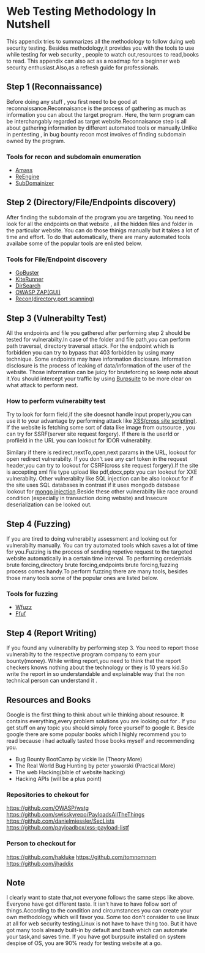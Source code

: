 # Web Testing Methodology In Nutshell

This appendix tries to summarizes all the methodology to follow duing web security testing. Besides methodology,it provides you with the tools to use while testing for web security , people to watch out,resources to read,books to read. This appendix can also act as a roadmap for a beginner web security enthusiast.Also,as a refresh guide for professionals.

## Step 1 (Reconnaissance)

Before doing any stuff , you first need to be good at reconnaissance.Reconnaisance is the process of gathering as much as information you can about the target program. Here, the term program can be interchangably regarded as target website.Reconnaisance step is all about gathering information by different automated tools or manually.Unlike in pentesting , in bug bounty recon most involves of finding subdomain owned by the program.

### Tools for recon and subdomain enumeration

- [Amass](https://github.com/OWASP/Amass) 
- [ReEngine](https://github.com/yogeshojha/rengine) 
- [SubDomainizer](https://github.com/nsonaniya2010/SubDomainizer)

## Step 2 (Directory/File/Endpoints discovery)

After finding the subdomain of the program you are targeting. You need to look for all the endpoints on that website , all the hidden files and folder in the particular website. You can do those thinigs manually but it takes a lot of time and effort. To do that automatically, there are many automated tools availabe some of the popular tools are enlisted below.

### Tools for File/Endpoint discovery

- [GoBuster](https://github.com/OJ/gobuster) 
- [KiteRunner](https://github.com/assetnote/kiterunner) 
- [DirSearch](https://github.com/maurosoria/dirsearch) 
- [OWASP ZAP(GUI)](https://owasp.org/www-project-zap/) 
- [Recon(directory,port scanning)](https://github.com/maheshbasnet089/recon)

## Step 3 (Vulnerabilty Test)

All the endpoints and file you gathered after performing step 2 should be tested for vulnerabilty.In case of the folder and file path,you can perform path traversal, directory traversal attack. For the endpoint which is forbidden you can try to bypass that 403 forbidden by using many technique. Some endpoints may have information disclosure. Information disclosure is the process of leaking of data/information of the user of the website. Those information can be juicy for bruteforcing so keep note about it.You should intercept your traffic by using [Burpsuite](https://portswigger.net/burp/documentation/desktop/getting-started) to be more clear on what attack to perform next.

### How to perform vulnerabilty test

Try to look for form field,if the site doesnot handle input properly,you can use it to your advantage by performing attack like [XSS(cross site scripting)](https://medium.com/@maheshbasnet/cross-site-scripting-or-xss-13f49fed6cc5). If the website is fetching some sort of data like image from outsource , you can try for SSRF(server site request forgery). If there is the userId or profileId in the URL you can lookout for IDOR vulnerabilty. 

Similary if there is redirect,nextTo,open,next params in the URL, lookout for open redirect vulnerabilty. If you don't see any csrf token in the request header,you can try to lookout for CSRF(cross site request forgery).If the site is accepting xml file type upload like pdf,docx,pptx you can lookout for XXE vulnerabilty. Other vulnerabilty like SQL injection can be also lookout for if the site uses SQL databases in contrast if it uses mongodb database lookout for [mongo injection](https://medium.com/@maheshbasnet/mongo-injection-sql-injection-a8b76cd8b193).Beside these other vulnerabilty like race around condition (especially in transaction doing website) and Insecure deserialization can be looked out.

## Step 4 (Fuzzing)

If you are tired to doing vulnerabilty assessment and looking out for vulnerabilty manually. You can try automated tools which saves a lot of time for you.Fuzzing is the process of sending repetive request to the targeted website automatically in a certain time interval. To performing credentials brute forcing,directory brute forcing,endpoints brute forcing,fuzzing process comes handy.To perform fuzzing there are many tools, besides those many tools some of the popular ones are listed below.

### Tools for fuzzing

- [Wfuzz](https://github.com/xmendez/wfuzz)
- [Ffuf](https://github.com/ffuf/ffuf)

## Step 4 (Report Writing)

If you found any vulnerabilty by performing step 3. You need to report those vulnerabilty to the respective program company to earn your bounty(money). While writing report,you need to think that the report checkers knows nothing about the technology or they is 10 years kid.So write the report in so understandable and explainable way that the non technical person can understand it .

## Resources and Books

Google is the first thing to think about while thinking about resource. It contains everything,every problem solutions you are looking out for . If you get stuff on any topic you should simply force yourself to google it. Beside google there are some popular books which I highly recommend you to read because i had actually tasted those books myself and recommending you.

- Bug Bounty BootCamp by vickie lie (Theory More)
- The Real World Bug Hunting by peter yoworski (Practical More)
- The web Hacking(bible of website hacking)
- Hacking APIs (will be a plus point)

### Repositories to chekout for

https://github.com/OWASP/wstg
https://github.com/swisskyrepo/PayloadsAllTheThings
https://github.com/danielmiessler/SecLists
https://github.com/payloadbox/xss-payload-listf

### Person to checkout for

https://github.com/hakluke
https://github.com/tomnomnom
https://github.com/jhaddix

## Note

I clearly want to state that,not everyone follows the same steps like above. Everyone have got different taste. It isn't have to have follow sort of things.According to the condition and circumstances you can create your own methodology which will favor you.
Some too don't consider to use linux at all for web security testing.Linux is not have to have thing too. But it have got many tools already built-in by default and bash which can automate your task,and saves time. If you have got burpsuite installed on system despise of OS, you are 90% ready for testing website at a go.
